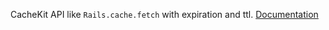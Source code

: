 CacheKit
API like `Rails.cache.fetch` with expiration and ttl. 
[Documentation](https://github.com/seivan/CacheKit/blob/master/Tests/SharedTests/SharedCacheKitTests.swift)